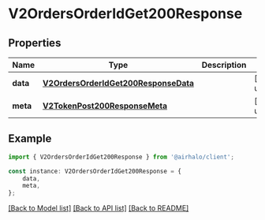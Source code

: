 # V2OrdersOrderIdGet200Response


## Properties

Name | Type | Description | Notes
------------ | ------------- | ------------- | -------------
**data** | [**V2OrdersOrderIdGet200ResponseData**](V2OrdersOrderIdGet200ResponseData.md) |  | [default to undefined]
**meta** | [**V2TokenPost200ResponseMeta**](V2TokenPost200ResponseMeta.md) |  | [default to undefined]

## Example

```typescript
import { V2OrdersOrderIdGet200Response } from '@airhalo/client';

const instance: V2OrdersOrderIdGet200Response = {
    data,
    meta,
};
```

[[Back to Model list]](../README.md#documentation-for-models) [[Back to API list]](../README.md#documentation-for-api-endpoints) [[Back to README]](../README.md)
